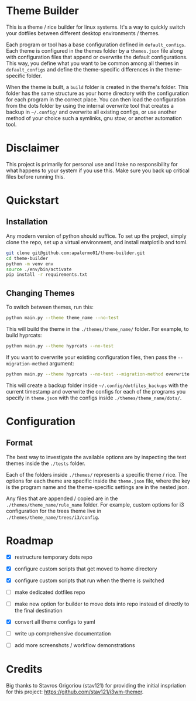 # Theme Builder 

This is a theme / rice builder for linux systems. It's a way to quickly switch
your dotfiles between different desktop environments / themes. 

Each program or tool has a base configuration defined in `default_configs`. Each
theme is configured in the themes folder by a `themes.json` file along with
configuration files that append or overwrite the default configurations. This
way, you define what you want to be common among all themes in `default_configs`
and define the theme-specific differences in the theme-specific folder.

When the theme is built, a `build` folder is created in the theme's folder. This
folder has the same structure as your home directory with the configuration for
each program in the correct place. You can then load the configuration from the
dots folder by using the internal overwrite tool that creates a backup in
`~/.config/` and overwrite all existing configs, or use another method of your
choice such a symlinks, gnu stow, or another automation tool.

# Disclaimer

This project is primarily for personal use and I take no responsibility for
what happens to your system if you use this. Make sure you back up critical
files before running this. 

# Quickstart

## Installation 
Any modern version of python should suffice. To set up the project, simply clone
the repo, set up a virtual environment, and install matplotlib and toml.

```bash 
git clone git@github.com:apalermo01/theme-builder.git
cd theme-builder 
python -m venv env 
source ./env/bin/activate 
pip install -r requirements.txt
```

## Changing Themes

To switch between themes, run this: 
```bash 
python main.py --theme theme_name --no-test
```

This will build the theme in the `./themes/theme_name/` folder. For example, to
build hyprcats:

```bash
python main.py --theme hyprcats --no-test
```

If you want to overwrite your existing configuration files, then pass the
`--migration-method` argument:

```bash
python main.py --theme hyprcats --no-test --migration-method overwrite
```

This will create a backup folder inside `~/.config/dotfiles_backups` with the
current timestamp and overwrite the configs for each of the programs you specify
in `theme.json` with the configs inside `./themes/theme_name/dots/`.


# Configuration 

## Format 

The best way to investigate the available options are by inspecting the test
themes inside the `./tests` folder.


Each of the folders inside `./themes/` represents a specific theme / rice. The
options for each theme are specific inside the `theme.json` file, where the key
is the program name and the theme-specific settings are in the nested json.

Any files that are appended / copied are in the `./themes/theme_name/rule_name`
folder. For example, custom options for i3 configuration for the trees theme
live in `./themes/theme_name/trees/i3/config`. 

# Roadmap
- [x] restructure temporary dots repo 
- [x] configure custom scripts that get moved to home directory 
- [x] configure custom scripts that run when the theme is switched
- [ ] make dedicated dotfiles repo 
- [ ] make new option for builder to move dots into repo instead of directly to the final destination
- [x] convert all theme configs to yaml
- [ ] write up comprehensive documentation
- [ ] add more screenshots / workflow demonstrations



# Credits
Big thanks to Stavros Grigoriou (stav121) for providing the initial inspriation
for this project: https://github.com/stav121/i3wm-themer.

